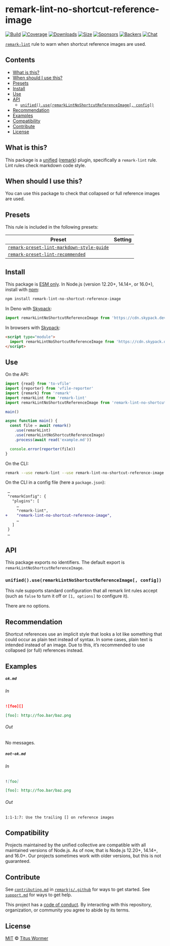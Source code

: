 <!--This file is generated-->

# remark-lint-no-shortcut-reference-image

[![Build][build-badge]][build]
[![Coverage][coverage-badge]][coverage]
[![Downloads][downloads-badge]][downloads]
[![Size][size-badge]][size]
[![Sponsors][sponsors-badge]][collective]
[![Backers][backers-badge]][collective]
[![Chat][chat-badge]][chat]

[`remark-lint`][mono] rule to warn when shortcut reference images are used.

## Contents

*   [What is this?](#what-is-this)
*   [When should I use this?](#when-should-i-use-this)
*   [Presets](#presets)
*   [Install](#install)
*   [Use](#use)
*   [API](#api)
    *   [`unified().use(remarkLintNoShortcutReferenceImage[, config])`](#unifieduseremarklintnoshortcutreferenceimage-config)
*   [Recommendation](#recommendation)
*   [Examples](#examples)
*   [Compatibility](#compatibility)
*   [Contribute](#contribute)
*   [License](#license)

## What is this?

This package is a [unified][] ([remark][]) plugin, specifically a `remark-lint`
rule.
Lint rules check markdown code style.

## When should I use this?

You can use this package to check that collapsed or full reference images
are used.

## Presets

This rule is included in the following presets:

| Preset | Setting |
| - | - |
| [`remark-preset-lint-markdown-style-guide`](https://github.com/remarkjs/remark-lint/tree/main/packages/remark-preset-lint-markdown-style-guide) | |
| [`remark-preset-lint-recommended`](https://github.com/remarkjs/remark-lint/tree/main/packages/remark-preset-lint-recommended) | |

## Install

This package is [ESM only][esm].
In Node.js (version 12.20+, 14.14+, or 16.0+), install with [npm][]:

```sh
npm install remark-lint-no-shortcut-reference-image
```

In Deno with [Skypack][]:

```js
import remarkLintNoShortcutReferenceImage from 'https://cdn.skypack.dev/remark-lint-no-shortcut-reference-image@3?dts'
```

In browsers with [Skypack][]:

```html
<script type="module">
  import remarkLintNoShortcutReferenceImage from 'https://cdn.skypack.dev/remark-lint-no-shortcut-reference-image@3?min'
</script>
```

## Use

On the API:

```js
import {read} from 'to-vfile'
import {reporter} from 'vfile-reporter'
import {remark} from 'remark'
import remarkLint from 'remark-lint'
import remarkLintNoShortcutReferenceImage from 'remark-lint-no-shortcut-reference-image'

main()

async function main() {
  const file = await remark()
    .use(remarkLint)
    .use(remarkLintNoShortcutReferenceImage)
    .process(await read('example.md'))

  console.error(reporter(file))
}
```

On the CLI:

```sh
remark --use remark-lint --use remark-lint-no-shortcut-reference-image example.md
```

On the CLI in a config file (here a `package.json`):

```diff
 …
 "remarkConfig": {
   "plugins": [
     …
     "remark-lint",
+    "remark-lint-no-shortcut-reference-image",
     …
   ]
 }
 …
```

## API

This package exports no identifiers.
The default export is `remarkLintNoShortcutReferenceImage`.

### `unified().use(remarkLintNoShortcutReferenceImage[, config])`

This rule supports standard configuration that all remark lint rules accept
(such as `false` to turn it off or `[1, options]` to configure it).

There are no options.

## Recommendation

Shortcut references use an implicit style that looks a lot like something
that could occur as plain text instead of syntax.
In some cases, plain text is intended instead of an image.
Due to this, it’s recommended to use collapsed (or full) references
instead.

## Examples

##### `ok.md`

###### In

```markdown
![foo][]

[foo]: http://foo.bar/baz.png
```

###### Out

No messages.

##### `not-ok.md`

###### In

```markdown
![foo]

[foo]: http://foo.bar/baz.png
```

###### Out

```text
1:1-1:7: Use the trailing [] on reference images
```

## Compatibility

Projects maintained by the unified collective are compatible with all maintained
versions of Node.js.
As of now, that is Node.js 12.20+, 14.14+, and 16.0+.
Our projects sometimes work with older versions, but this is not guaranteed.

## Contribute

See [`contributing.md`][contributing] in [`remarkjs/.github`][health] for ways
to get started.
See [`support.md`][support] for ways to get help.

This project has a [code of conduct][coc].
By interacting with this repository, organization, or community you agree to
abide by its terms.

## License

[MIT][license] © [Titus Wormer][author]

[build-badge]: https://github.com/remarkjs/remark-lint/workflows/main/badge.svg

[build]: https://github.com/remarkjs/remark-lint/actions

[coverage-badge]: https://img.shields.io/codecov/c/github/remarkjs/remark-lint.svg

[coverage]: https://codecov.io/github/remarkjs/remark-lint

[downloads-badge]: https://img.shields.io/npm/dm/remark-lint-no-shortcut-reference-image.svg

[downloads]: https://www.npmjs.com/package/remark-lint-no-shortcut-reference-image

[size-badge]: https://img.shields.io/bundlephobia/minzip/remark-lint-no-shortcut-reference-image.svg

[size]: https://bundlephobia.com/result?p=remark-lint-no-shortcut-reference-image

[sponsors-badge]: https://opencollective.com/unified/sponsors/badge.svg

[backers-badge]: https://opencollective.com/unified/backers/badge.svg

[collective]: https://opencollective.com/unified

[chat-badge]: https://img.shields.io/badge/chat-discussions-success.svg

[chat]: https://github.com/remarkjs/remark/discussions

[unified]: https://github.com/unifiedjs/unified

[remark]: https://github.com/remarkjs/remark

[mono]: https://github.com/remarkjs/remark-lint

[esm]: https://gist.github.com/sindresorhus/a39789f98801d908bbc7ff3ecc99d99c

[skypack]: https://www.skypack.dev

[npm]: https://docs.npmjs.com/cli/install

[health]: https://github.com/remarkjs/.github

[contributing]: https://github.com/remarkjs/.github/blob/main/contributing.md

[support]: https://github.com/remarkjs/.github/blob/main/support.md

[coc]: https://github.com/remarkjs/.github/blob/main/code-of-conduct.md

[license]: https://github.com/remarkjs/remark-lint/blob/main/license

[author]: https://wooorm.com
